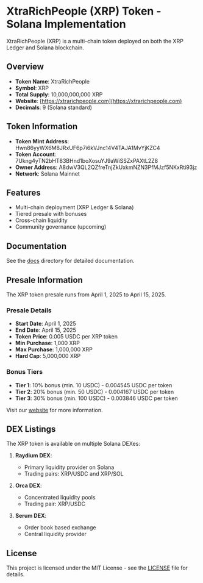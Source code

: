 # XtraRichPeople (XRP) Token - Solana Implementation

XtraRichPeople (XRP) is a multi-chain token deployed on both the XRP Ledger and Solana blockchain.

## Overview

- **Token Name**: XtraRichPeople
- **Symbol**: XRP
- **Total Supply**: 10,000,000,000 XRP
- **Website**: [https://xtrarichpeople.com](https://xtrarichpeople.com)
- **Decimals**: 9 (Solana standard)

## Token Information

- **Token Mint Address**: Hwn86yyWX6M8JRxUF6p7i6kVJnc14V4TAJA1MvYjKZC4
- **Token Account**: 7Ukng4yTN2bHT83BHnd1boXosuYJ9aWiSSZxPAXtL2Z8
- **Owner Address**: A8dwV3QL2QZfreTnjZkUxkmNZN3PfMJzf5NKxRti93jz
- **Network**: Solana Mainnet

## Features

- Multi-chain deployment (XRP Ledger & Solana)
- Tiered presale with bonuses
- Cross-chain liquidity
- Community governance (upcoming)

## Documentation

See the [docs](./docs) directory for detailed documentation.

## Presale Information

The XRP token presale runs from April 1, 2025 to April 15, 2025.

### Presale Details
- **Start Date**: April 1, 2025
- **End Date**: April 15, 2025
- **Token Price**: 0.005 USDC per XRP token
- **Min Purchase**: 1,000 XRP
- **Max Purchase**: 1,000,000 XRP
- **Hard Cap**: 5,000,000 XRP

### Bonus Tiers
- **Tier 1**: 10% bonus (min. 10 USDC) - 0.004545 USDC per token
- **Tier 2**: 20% bonus (min. 50 USDC) - 0.004167 USDC per token
- **Tier 3**: 30% bonus (min. 100 USDC) - 0.003846 USDC per token

Visit our [website](https://xtrarichpeople.com) for more information.

## DEX Listings

The XRP token is available on multiple Solana DEXes:

1. **Raydium DEX**:
   - Primary liquidity provider on Solana
   - Trading pairs: XRP/USDC and XRP/SOL

2. **Orca DEX**:
   - Concentrated liquidity pools
   - Trading pair: XRP/USDC

3. **Serum DEX**:
   - Order book based exchange
   - Central liquidity provider

## License

This project is licensed under the MIT License - see the [LICENSE](LICENSE) file for details.
